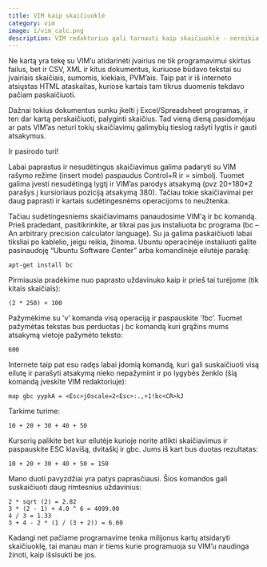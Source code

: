 ```yaml
---
title: VIM kaip skaičiuoklė
category: vim
image: i/vim_calc.png
description: VIM redaktorius gali tarnauti kaip skaičiuoklė - nereikia persijungti į atskirą terminalą, kad atliktumėte aritmetikos veiksmus. Vos keliomis komandomis ir keliais paspaudimais savo skaičiavimo operacijas galite perkelti į BC komandą.
---
```


Ne kartą yra tekę su VIM’u atidarinėti įvairius ne tik programavimui skirtus failus, bet ir CSV, XML ir kitus dokumentus, kuriuose būdavo tekstai su įvairiais skaičiais, sumomis, kiekiais, PVM’ais. Taip pat ir iš interneto atsiųstas HTML ataskaitas, kuriose kartais tam tikrus duomenis tekdavo pačiam paskaičiuoti.

Dažnai tokius dokumentus sunku įkelti į Excel/Spreadsheet programas, ir ten dar kartą perskaičiuoti, palyginti skaičius. Tad vieną dieną pasidomėjau ar pats VIM’as neturi tokių skaičiavimų galimybių tiesiog rašyti lygtis ir gauti atsakymus.

Ir pasirodo turi!

Labai paprastus ir nesudėtingus skaičiavimus galima padaryti su VIM rašymo režime (insert mode) paspaudus Control+R ir = simbolį. Tuomet galima įvesti nesudėtingą lygtį ir VIM’as parodys atsakymą (pvz 20+180\*2 parašys į kursioriaus poziciją atsakymą 380). Tačiau tokie skaičiavimai per daug paprasti ir kartais sudėtingesnėms operacijoms to neužtenka.

Tačiau sudėtingesniems skaičiavimams panaudosime VIM'ą ir bc komandą. Prieš pradedant, pasitikrinkite, ar tikrai pas jus instaliuota bc programa (bc – An arbitrary precision calculator language). Su ja galima paskaičiuoti labai tiksliai po kablelio, jeigu reikia, žinoma. Ubuntu operacinėje instaliuoti galite pasinaudoję “Ubuntu Software Center” arba komandinėje eilutėje parašę:

    apt-get install bc

Pirmiausia pradėkime nuo paprasto uždavinuko kaip ir prieš tai turėjome (tik kitais skaičiais):

    (2 * 250) + 100

Pažymėkime su 'v’ komanda visą operaciją ir paspauskite '!bc’. Tuomet pažymėtas tekstas bus perduotas į bc komandą kuri grąžins mums atsakymą vietoje pažymėto teksto:

    600

Internete taip pat esu radęs labai įdomią komandą, kuri gali suskaičiuoti visą eilutę ir parašyti atsakymą nieko nepažymint ir po lygybės ženklo (šią komandą įveskite VIM redaktoriuje):

    map gbc yypkA = <Esc>jOscale=2<Esc>:.,+1!bc<CR>kJ

Tarkime turime:

    10 + 20 + 30 + 40 + 50

Kursorių palikite bet kur eilutėje kurioje norite atlikti skaičiavimus ir paspauskite ESC klavišą, dvitaškį ir gbc. Jums iš kart bus duotas rezultatas:

    10 + 20 + 30 + 40 + 50 = 150

Mano duoti pavyzdžiai yra patys paprasčiausi. Šios komandos gali suskaičiuoti daug rimtesnius uždavinius:

    2 * sqrt (2) = 2.82
    3 * (2 - 1) + 4.0 ^ 6 = 4099.00
    4 / 3 = 1.33
    3 + 4 - 2 * (1 / (3 + 2)) = 6.60

Kadangi net pačiame programavime tenka milijonus kartų atsidaryti skaičiuoklę, tai manau man ir tiems kurie programuoja su VIM’u naudinga žinoti, kaip išsisukti be jos.
